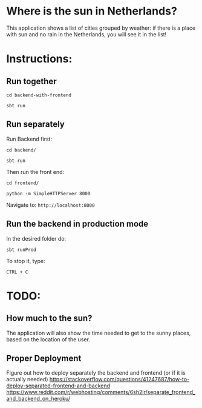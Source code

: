 # Where is the sun in Netherlands?
This application shows a list of cities grouped by weather:
if there is a place with sun and no rain in the Netherlands, you will see it in the list!

# Instructions:

## Run together
`cd backend-with-frontend`

`sbt run`

## Run separately
Run Backend first:

`cd backend/`

`sbt run`

Then run the front end: 

`cd frontend/`

`python -m SimpleHTTPServer 8000`

Navigate to:  `http://localhost:8000`

## Run the backend in production mode
In the desired folder do:

`sbt runProd`

To stop it, type:

`CTRL + C`

# TODO:
## How much to the sun?
The application will also show the time needed to get to the sunny places, based on the location of the user.

## Proper Deployment
Figure out how to deploy separately the backend and frontend (or if it is actually needed)
https://stackoverflow.com/questions/41247687/how-to-deploy-separated-frontend-and-backend
https://www.reddit.com/r/webhosting/comments/6sh2lr/separate_frontend_and_backend_on_heroku/